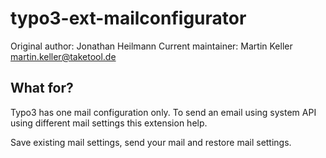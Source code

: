 # typo3-ext-mailconfigurator

Original author: Jonathan Heilmann
Current maintainer: Martin Keller <martin.keller@taketool.de>

## What for?

Typo3 has one mail configuration only. To send an email using system API
using different mail settings this extension help.

Save existing mail settings, send your mail and restore mail settings.
